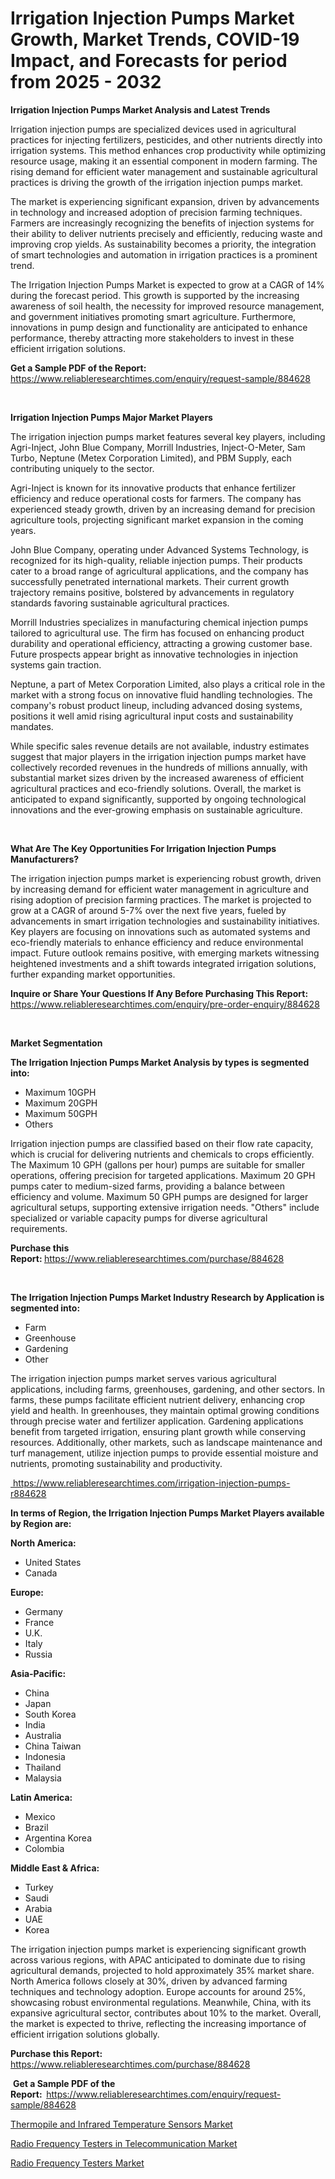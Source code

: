 <p><h1>Irrigation Injection Pumps Market Growth, Market Trends, COVID-19 Impact, and Forecasts for period from 2025 - 2032</h1></p><p><strong>Irrigation Injection Pumps Market Analysis and Latest Trends</strong></p>
<p><p>Irrigation injection pumps are specialized devices used in agricultural practices for injecting fertilizers, pesticides, and other nutrients directly into irrigation systems. This method enhances crop productivity while optimizing resource usage, making it an essential component in modern farming. The rising demand for efficient water management and sustainable agricultural practices is driving the growth of the irrigation injection pumps market.</p><p>The market is experiencing significant expansion, driven by advancements in technology and increased adoption of precision farming techniques. Farmers are increasingly recognizing the benefits of injection systems for their ability to deliver nutrients precisely and efficiently, reducing waste and improving crop yields. As sustainability becomes a priority, the integration of smart technologies and automation in irrigation practices is a prominent trend.</p><p>The Irrigation Injection Pumps Market is expected to grow at a CAGR of 14% during the forecast period. This growth is supported by the increasing awareness of soil health, the necessity for improved resource management, and government initiatives promoting smart agriculture. Furthermore, innovations in pump design and functionality are anticipated to enhance performance, thereby attracting more stakeholders to invest in these efficient irrigation solutions.</p></p>
<p><strong>Get a Sample PDF of the Report:&nbsp;</strong> <a href="https://www.reliableresearchtimes.com/enquiry/request-sample/884628?utm_campaign=2181&utm_medium=2&utm_source=Github&utm_content=ia&utm_term=28022025&utm_id=irrigation-injection-pumps">https://www.reliableresearchtimes.com/enquiry/request-sample/884628</a></p>
<p>&nbsp;</p>
<p><strong>Irrigation Injection Pumps Major Market Players</strong></p>
<p><p>The irrigation injection pumps market features several key players, including Agri-Inject, John Blue Company, Morrill Industries, Inject-O-Meter, Sam Turbo, Neptune (Metex Corporation Limited), and PBM Supply, each contributing uniquely to the sector. </p><p>Agri-Inject is known for its innovative products that enhance fertilizer efficiency and reduce operational costs for farmers. The company has experienced steady growth, driven by an increasing demand for precision agriculture tools, projecting significant market expansion in the coming years.</p><p>John Blue Company, operating under Advanced Systems Technology, is recognized for its high-quality, reliable injection pumps. Their products cater to a broad range of agricultural applications, and the company has successfully penetrated international markets. Their current growth trajectory remains positive, bolstered by advancements in regulatory standards favoring sustainable agricultural practices.</p><p>Morrill Industries specializes in manufacturing chemical injection pumps tailored to agricultural use. The firm has focused on enhancing product durability and operational efficiency, attracting a growing customer base. Future prospects appear bright as innovative technologies in injection systems gain traction.</p><p>Neptune, a part of Metex Corporation Limited, also plays a critical role in the market with a strong focus on innovative fluid handling technologies. The company's robust product lineup, including advanced dosing systems, positions it well amid rising agricultural input costs and sustainability mandates.</p><p>While specific sales revenue details are not available, industry estimates suggest that major players in the irrigation injection pumps market have collectively recorded revenues in the hundreds of millions annually, with substantial market sizes driven by the increased awareness of efficient agricultural practices and eco-friendly solutions. Overall, the market is anticipated to expand significantly, supported by ongoing technological innovations and the ever-growing emphasis on sustainable agriculture.</p></p>
<p>&nbsp;</p>
<p><strong>What Are The Key Opportunities For Irrigation Injection Pumps Manufacturers?</strong></p>
<p><p>The irrigation injection pumps market is experiencing robust growth, driven by increasing demand for efficient water management in agriculture and rising adoption of precision farming practices. The market is projected to grow at a CAGR of around 5-7% over the next five years, fueled by advancements in smart irrigation technologies and sustainability initiatives. Key players are focusing on innovations such as automated systems and eco-friendly materials to enhance efficiency and reduce environmental impact. Future outlook remains positive, with emerging markets witnessing heightened investments and a shift towards integrated irrigation solutions, further expanding market opportunities.</p></p>
<p><strong>Inquire or Share Your Questions If Any Before Purchasing This Report:</strong> <a href="https://www.reliableresearchtimes.com/enquiry/pre-order-enquiry/884628?utm_campaign=2181&utm_medium=2&utm_source=Github&utm_content=ia&utm_term=28022025&utm_id=irrigation-injection-pumps">https://www.reliableresearchtimes.com/enquiry/pre-order-enquiry/884628</a></p>
<p>&nbsp;</p>
<p><strong>Market Segmentation</strong></p>
<p><strong>The Irrigation Injection Pumps Market Analysis by types is segmented into:</strong></p>
<p><ul><li>Maximum 10GPH</li><li>Maximum 20GPH</li><li>Maximum 50GPH</li><li>Others</li></ul></p>
<p><p>Irrigation injection pumps are classified based on their flow rate capacity, which is crucial for delivering nutrients and chemicals to crops efficiently. The Maximum 10 GPH (gallons per hour) pumps are suitable for smaller operations, offering precision for targeted applications. Maximum 20 GPH pumps cater to medium-sized farms, providing a balance between efficiency and volume. Maximum 50 GPH pumps are designed for larger agricultural setups, supporting extensive irrigation needs. "Others" include specialized or variable capacity pumps for diverse agricultural requirements.</p></p>
<p><strong>Purchase this Report:&nbsp;</strong><a href="https://www.reliableresearchtimes.com/purchase/884628?utm_campaign=2181&utm_medium=2&utm_source=Github&utm_content=ia&utm_term=28022025&utm_id=irrigation-injection-pumps">https://www.reliableresearchtimes.com/purchase/884628</a></p>
<p>&nbsp;</p>
<p><strong>The Irrigation Injection Pumps Market Industry Research by Application is segmented into:</strong></p>
<p><ul><li>Farm</li><li>Greenhouse</li><li>Gardening</li><li>Other</li></ul></p>
<p><p>The irrigation injection pumps market serves various agricultural applications, including farms, greenhouses, gardening, and other sectors. In farms, these pumps facilitate efficient nutrient delivery, enhancing crop yield and health. In greenhouses, they maintain optimal growing conditions through precise water and fertilizer application. Gardening applications benefit from targeted irrigation, ensuring plant growth while conserving resources. Additionally, other markets, such as landscape maintenance and turf management, utilize injection pumps to provide essential moisture and nutrients, promoting sustainability and productivity.</p></p>
<p><a href="https://www.reliableresearchtimes.com/irrigation-injection-pumps-r884628?utm_campaign=2181&utm_medium=2&utm_source=Github&utm_content=ia&utm_term=28022025&utm_id=irrigation-injection-pumps">&nbsp;https://www.reliableresearchtimes.com/irrigation-injection-pumps-r884628</a></p>
<p><strong>In terms of Region, the Irrigation Injection Pumps Market Players available by Region are:</strong></p>
<p>
    <p> <strong> North America: </strong>
        <ul>
            <li>United States</li>
            <li>Canada</li>
        </ul>
        </p> 
    <p> <strong> Europe: </strong>
        <ul>
            <li>Germany</li>
            <li>France</li>
            <li>U.K.</li>
            <li>Italy</li>
            <li>Russia</li>
        </ul>
        </p> 
    <p> <strong> Asia-Pacific: </strong>
        <ul>
            <li>China</li>
            <li>Japan</li>
            <li>South Korea</li>
            <li>India</li>
            <li>Australia</li>
            <li>China Taiwan</li>
            <li>Indonesia</li>
            <li>Thailand</li>
            <li>Malaysia</li>
        </ul>
        </p> 
    <p> <strong> Latin America: </strong>
        <ul>
            <li>Mexico</li>
            <li>Brazil</li>
            <li>Argentina Korea</li>
            <li>Colombia</li>
        </ul>
        </p> 
    <p> <strong> Middle East & Africa: </strong>
        <ul>
            <li>Turkey</li>
            <li>Saudi</li>
            <li>Arabia</li>
            <li>UAE</li>
            <li>Korea</li>
        </ul>
    </p>
    </p>
<p><p>The irrigation injection pumps market is experiencing significant growth across various regions, with APAC anticipated to dominate due to rising agricultural demands, projected to hold approximately 35% market share. North America follows closely at 30%, driven by advanced farming techniques and technology adoption. Europe accounts for around 25%, showcasing robust environmental regulations. Meanwhile, China, with its expansive agricultural sector, contributes about 10% to the market. Overall, the market is expected to thrive, reflecting the increasing importance of efficient irrigation solutions globally.</p></p>
<p><strong>Purchase this Report: </strong><a href="https://www.reliableresearchtimes.com/purchase/884628?utm_campaign=2181&utm_medium=2&utm_source=Github&utm_content=ia&utm_term=28022025&utm_id=irrigation-injection-pumps">https://www.reliableresearchtimes.com/purchase/884628</a></p>
<p>&nbsp;<strong>Get a Sample PDF of the Report:&nbsp;&nbsp;</strong><a href="https://www.reliableresearchtimes.com/enquiry/request-sample/884628?utm_campaign=2181&utm_medium=2&utm_source=Github&utm_content=ia&utm_term=28022025&utm_id=irrigation-injection-pumps">https://www.reliableresearchtimes.com/enquiry/request-sample/884628</a></p>
<p><strong></strong></p>
<p><p><a href="https://github.com/usraceby/Market-Research-Report-List-1/blob/main/thermopile-and-infrared-temperature-sensors-market.md?utm_campaign=2181&utm_medium=2&utm_source=Github&utm_content=ia&utm_term=28022025&utm_id=irrigation-injection-pumps">Thermopile and Infrared Temperature Sensors Market</a></p><p><a href="https://github.com/casimbrhelck/Market-Research-Report-List-1/blob/main/radio-frequency-testers-in-telecommunication-market.md?utm_campaign=2181&utm_medium=2&utm_source=Github&utm_content=ia&utm_term=28022025&utm_id=irrigation-injection-pumps">Radio Frequency Testers in Telecommunication Market</a></p><p><a href="https://github.com/shamstirroc7/Market-Research-Report-List-1/blob/main/radio-frequency-testers-market.md?utm_campaign=2181&utm_medium=2&utm_source=Github&utm_content=ia&utm_term=28022025&utm_id=irrigation-injection-pumps">Radio Frequency Testers Market</a></p></p>